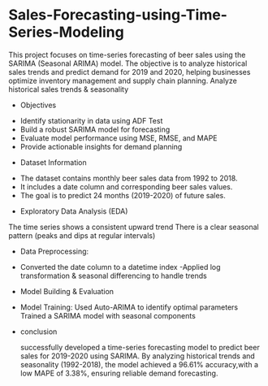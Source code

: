 # Sales-Forecasting-using-Time-Series-Modeling
This project focuses on time-series forecasting of beer sales using the SARIMA (Seasonal ARIMA) model. The objective is to analyze historical sales trends and 
predict demand for 2019 and 2020, helping businesses optimize inventory management and supply chain planning.
 Analyze historical sales trends & seasonality

* Objectives
  
- Identify stationarity in data using ADF Test
- Build a robust SARIMA model for forecasting
- Evaluate model performance using MSE, RMSE, and MAPE
- Provide actionable insights for demand planning

* Dataset Information
  
- The dataset contains monthly beer sales data from 1992 to 2018.
- It includes a date column and corresponding beer sales values.
- The goal is to predict 24 months (2019-2020) of future sales.

* Exploratory Data Analysis (EDA)

The time series shows a consistent upward trend 
There is a clear seasonal pattern (peaks and dips at regular intervals)

* Data Preprocessing:
  
-  Converted the date column to a datetime index
-Applied log transformation & seasonal differencing to handle trends

* Model Building & Evaluation
  
- Model Training:
Used Auto-ARIMA to identify optimal parameters
Trained a SARIMA model with seasonal components

* conclusion
  
  successfully developed a time-series forecasting model to predict beer sales for 2019-2020 using SARIMA.
 By analyzing historical trends and seasonality (1992-2018), the model achieved a 96.61% accuracy,with a low MAPE of 3.38%, ensuring reliable demand forecasting.
